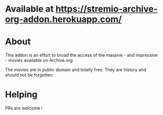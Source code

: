 # Available at https://stremio-archive-org-addon.herokuapp.com/

# About

This addon is an effort to broad the access of the massive - and impressive - movies available on Archive.org

The movies are in public domain and totally free. They are history and should not be forgotten.

# Helping

PRs are welcome !
